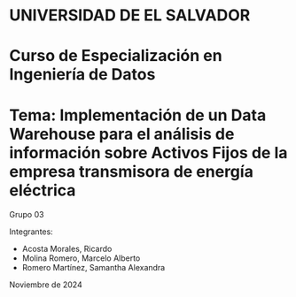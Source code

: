 # UNIVERSIDAD DE EL SALVADOR 
# Curso de Especialización en Ingeniería de Datos
# Tema: Implementación de un Data Warehouse para el análisis de información sobre Activos Fijos de la empresa transmisora de energía eléctrica

Grupo 03

Integrantes:
* Acosta Morales, Ricardo
* Molina Romero, Marcelo Alberto
* Romero Martínez, Samantha Alexandra

Noviembre de 2024
